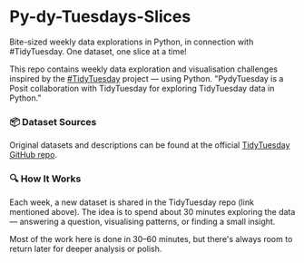 # Py-dy-Tuesdays-Slices
Bite-sized weekly data explorations in Python, in connection with #TidyTuesday. One dataset, one slice at a time!

This repo contains weekly data exploration and visualisation challenges inspired by the [#TidyTuesday](https://github.com/rfordatascience/tidytuesday) project — using Python. 
"PydyTuesday is a Posit collaboration with TidyTuesday for exploring TidyTuesday data in Python."

### 📦 Dataset Sources
Original datasets and descriptions can be found at the official [TidyTuesday GitHub repo](https://github.com/rfordatascience/tidytuesday).


### 🔍 How It Works
Each week, a new dataset is shared in the TidyTuesday repo (link mentioned above). The idea is to spend about 30 minutes exploring the data — answering a question, visualising patterns, or finding a small insight.

Most of the work here is done in 30–60 minutes, but there's always room to return later for deeper analysis or polish.

